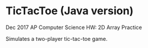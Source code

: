 # TicTacToe (Java version)
Dec 2017
AP Computer Science HW: 2D Array Practice

Simulates a two-player tic-tac-toe game.
